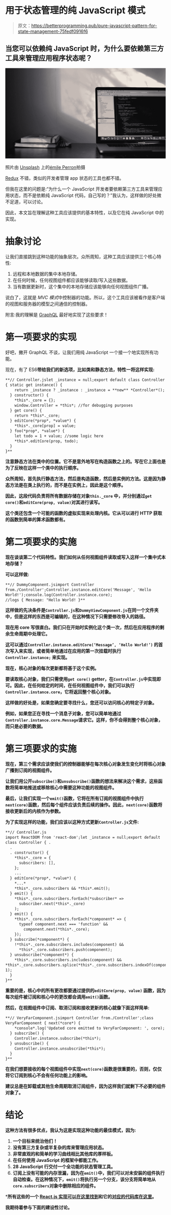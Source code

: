 # 用于状态管理的纯 JavaScript 模式

> 原文：<https://betterprogramming.pub/pure-javascript-pattern-for-state-management-75fedf0916f6>

## 当您可以依赖纯 JavaScript 时，为什么要依赖第三方工具来管理应用程序状态呢？

![](img/9c50e4af8f6f0bd95e27c577d5673ca2.png)

照片由 [Unsplash](https://unsplash.com?utm_source=medium&utm_medium=referral) 上的[émile Perron](https://unsplash.com/@emilep?utm_source=medium&utm_medium=referral)拍摄

[Redux](https://redux.js.org/) 不错，类似的开发者管理 app 状态的工具也都不错。

但我在这里的问题是:“为什么一个 JavaScript 开发者要依赖第三方工具来管理应用状态，而不是依赖纯 JavaScript 代码，自己写的？”我认为，这样做的好处微不足道，可以讨论。

因此，本文旨在理解这种工具应该提供的基本特性，以及它在纯 JavaScript 中的实现。

# 抽象讨论

让我们直接跳到这种功能的抽象层次。众所周知，这种工具应该提供三个核心特性:

1.  远程和本地数据的集中本地存储。
2.  在任何时候，任何视图组件都应该能够读取/写入这些数据。
3.  当有数据更新时，这个集中的本地存储应该能够向任何视图组件广播。

说白了，这就是 *MVC 模式*中控制器的功能。所以，这个工具应该被看作是客户端的视图和服务器的模型之间通信的控制器。

附言:我的理解是 [GraphQL](https://graphql.org/) 最好地实现了这些要求！

# 第一项要求的实现

好吧，撇开 GraphQL 不谈，让我们用纯 JavaScript 一个接一个地实现所有功能。

现在，有了 ES6****带给我们的新选项，比如类和静态方法，特性一将这样实现:****

```
**// Controller.jslet _instance = null;export default class Controller { static get instance() {
    return _instance ? _instance : _instance = **new** *Controller*();
  } constructor() {
    *this*._core = {};
    window.Controller = *this*; //for debugging purposes
  } get core() {
    return *this*._core;
  } editCore(*prop*, *value*) {
    *this*._core[prop] = value;
  } foo(*prop*, *value*) {
    let todo = 1 + value; //some logic here
    *this*.editCore(prop, todo);
  }
}**
```

****注意静态方法在类中的位置。它不是意外地写在构造函数之上的。写在它上面也是为了反映在这样一个类中的执行顺序。****

****众所周知，首先执行静态方法，然后是构造函数，然后是实例的方法。这是因为静态方法是在类上执行的，而不是在实例上，因此是这个顺序。****

****因此，这段代码负责将所有数据存储在对象`this._core` 中，并分别通过`get core()`和`editCore(prop, value)`对其进行读写。****

****这个类还包含一个可能的函数的虚拟实现来处理内核。它从可以进行 HTTP 获取的函数到简单的算术函数都有。****

# ****第二项要求的实施****

****现在谈谈第二个代码特性。我们如何从任何视图组件读取或写入这样一个集中式本地存储？****

****可以这样做:****

```
**// DummyComponent.jsimport Controller from./Controller';Controller.instance.editCore('Message', 'Hello World!');console.log(Controller.instance.core);
//logs { Message: "Hello World! }**
```

****这样做的先决条件是`Controller.js`和`DummyViewComponent.js`在同一个文件夹中，但是这样的东西是可编辑的，在这种情况下只需要修改导入的路径。****

****现在用 core 写很直白。我们只在开始时实例化这个类一次，然后在应用程序的剩余生命周期中处理它。****

****这可以通过`Controller.instance.editCore(‘Message’, ‘Hello World!’)` 的首次写入来实现，或者简单地通过在应用的第一次挂载时执行`Controller.instance;` 来实现。****

****现在，核心对象的每次更新都将基于这个实例。****

****要读取核心对象，我们只需使用`get core()` getter，在`Controller.js`中实现即可。因此，在任何给定的时间，在任何视图组件中，我们可以执行`Controller.instance.core`，它将返回整个核心对象。****

****这样做的好处是，如果您确定要寻找什么，您还可以访问核心的特定子对象。****

****例如，如果您正在寻找一个消息子对象，您可以简单地通过`Controller.instance.core.Message`请求它。这样，你不会得到整个核心对象，而只是必要的数据。****

# ****第三项要求的实施****

****现在，第三个需求应该使我们的控制器能够在每次核心对象发生变化时将核心对象广播到订阅的视图组件。****

****让我们用公开`subscribe()`和`unsubscribe()`函数的想法来解决这个需求，这些函数将简单地推送或移除核心中需要这种功能的视图组件。****

****最后，让我们实现一个`emit()`函数，它将在所有订阅的视图组件中执行`next(core)`函数，然后每个组件应该负责后续的操作。因此，`next(core)`函数将接收更新后的内核作为参数。****

****为了实现这样的功能，我们应该以这种方式更新`Controller.js`文件:****

```
**// Controller.js
import ReactDOM from 'react-dom';let _instance = null;export default class Controller { .
  .
  . constructor() {
    *this*._core = {
      subscribers: [],
    };
    ...
  } editCore(*prop*, *value*) {
    *...*
    *this*._core.subscribers && *this*.emit();
  } emit() {
    *this*._core.subscribers.forEach(*subscriber* => 
      subscriber.next(*this*._core)
    );
  } emit() {
    *this*._core.subscribers.forEach(*component* => {
      typeof component.next === 'function' && 
        component.next(*this*._core);
    });
  } subscribe(*component*) {
    !*this*._core.subscribers.includes(component) && 
      *this*._core.subscribers.push(component);
  } unsubscribe(*component*) {
    *this*._core.subscribers.includes(component) && 
*this*._core.subscribers.splice(*this*._core.subscribers.indexOf(component), 1);
  }
}**
```

****重要的是，核心中的所有更改都要通过提供的`editCore(prop, value)` 函数，因为每次组件被订阅和核心中的更改都会调用`emit()`函数。****

****然后，在视图组件中订阅、取消订阅和接收更新的核心就像下面这样简单:****

```
**// VeryFarComponent.jsimport Controller from./Controller';class VeryFarComponent { next(*core*) {
    *console*.log('Updated core emitted to VeryFarComponent: ', core);
  } subscribe() {
    Controller.instance.subscribe(*this*);
  } unsubscribe() {
    Controller.instance.unsubscribe(*this*);
  }
}**
```

****在我们想要接收的每个视图组件中实现`next(core)`函数是很重要的，否则，仅仅将它订阅到核心不会有任何功能上的影响。****

****建议总是在卸载或其他生命周期取消订阅组件，因为这样我们就剩下不必要的组件对象了。****

# ****结论****

****这种方法有很多优点，我认为这是实现这种功能的最佳模式，因为:****

1.  ****一个目标来统治他们！****
2.  ****没有第三方复杂或半复杂的库来管理应用状态。****
3.  ****非常直观的和简单的学习曲线相比其他库的厚样板。****
4.  ****在任何使用 JavaScript 的框架中都能工作。****
5.  ****28 JavaScript 行交付一个全功能的状态管理工具。****
6.  ****订阅上没有可能的内存泄漏，因为在`emit()`中，我们可以对未安装的组件执行自动检查。在这种情况下，`emit()`将执行另一个分支，该分支将简单地从`core.subscribers`对象中删除相应的组件。****

*****所有这些的一个 [React.js 实现可以在这里找到](http://controller.surge.sh/)和它的[对应的代码库在这里](https://github.com/agonqorolli/controller)。****

****我期待着参与下面的建设性讨论。****
